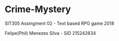 # Crime-Mystery
SIT305 Assingment 02 - Text based RPG game 2018

Felipe(Phil) Menezes Silva - SID 215242834
